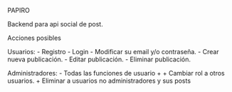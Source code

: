 PAPIRO

Backend para api social de post.

Acciones posibles

Usuarios:
    - Registro
    - Login
    - Modificar su email y/o contraseña.
    - Crear nueva publicación.
    - Editar publicación.
    - Eliminar publicación.

Administradores:
    - Todas las funciones de usuario +
        + Cambiar rol a otros usuarios.
        + Eliminar a usuarios no administradores y sus posts